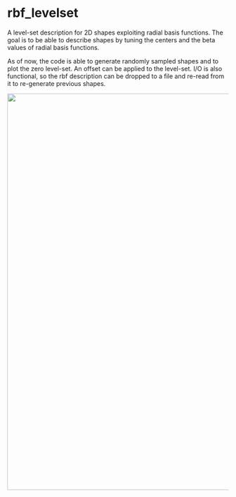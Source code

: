 # rbf_levelset

A level-set description for 2D shapes exploiting radial basis functions. The goal is to be able to describe shapes by tuning the centers and the beta values of radial basis functions.

As of now, the code is able to generate randomly sampled shapes and to plot the zero level-set. An offset can be applied to the level-set. I/O is also functional, so the rbf description can be dropped to a file and re-read from it to re-generate previous shapes.

<p align="center">
  <img width="900" alt="" src="https://user-images.githubusercontent.com/44053700/71967332-7c4e0500-3203-11ea-9cb6-fbe7aa76b349.png">
</p>
